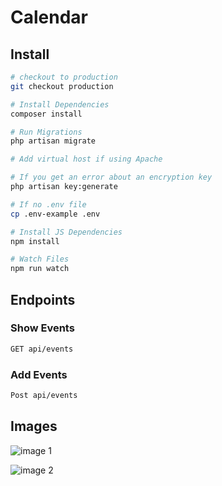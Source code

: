 # Calendar

## Install

``` bash
# checkout to production
git checkout production

# Install Dependencies
composer install

# Run Migrations
php artisan migrate

# Add virtual host if using Apache

# If you get an error about an encryption key
php artisan key:generate

# If no .env file
cp .env-example .env

# Install JS Dependencies
npm install

# Watch Files
npm run watch
```
## Endpoints

### Show Events
``` bash
GET api/events
```

### Add Events
``` bash
Post api/events
```

## Images

![image 1](https://i.ibb.co/tpLSScs/Screenshot-7.png)


![image 2](https://i.ibb.co/0VTBX5t/Screenshot-7-2.png)